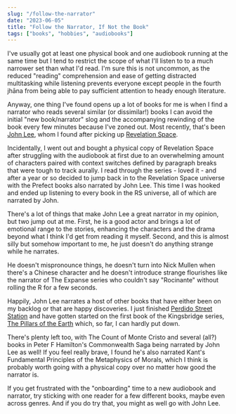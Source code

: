 ```yaml
---
slug: "/follow-the-narrator"
date: "2023-06-05"
title: "Follow the Narrator, If Not the Book"
tags: ["books", "hobbies", "audiobooks"]
---
```


I've usually got at least one physical book and one audiobook running at the same time but I tend to restrict the scope
of what I'll listen to to a much narrower set than what I'd read. I'm sure this is not uncommon, as the reduced
"reading" comprehension and ease of getting distracted multitasking while listening prevents everyone except people in
the fourth jhāna from being able to pay sufficient attention to heady enough literature.

Anyway, one thing I've found opens up a lot of books for me is when I find a narrator who reads several similar (or
dissimilar!) books I can avoid the initial "new book/narrator" slog and the accompanying rewinding of the book every few
minutes because I've zoned out. Most recently, that's been [John Lee](https://en.wikipedia.org/wiki/John_Rafter_Lee),
whom I found after picking up [Revelation Space](https://www.goodreads.com/en/book/show/89187).

Incidentally, I went out
and bought a physical copy of Revelation Space after struggling with the audiobook at first due to an overwhelming
amount of characters paired with context switches defined by paragraph breaks that were tough to track aurally. I read
through the series - loved it - and after a year or so decided to jump back in to the Revelation Space universe with
the Prefect books also narrated by John Lee. This time I was hooked and ended up listening to every book in the RS
universe, all of which are narrated by John.

There's a lot of things that make John Lee a great narrator in my opinion, but two jump out at me. First, he is a good actor
and brings a lot of emotional range to the stories, enhancing the characters and the drama beyond what I think I'd get
from reading it myself. Second, and this is almost silly but somehow important to me, he just doesn't do anything
strange while he narrates.

He doesn't mispronounce things, he doesn't turn into Nick Mullen when there's a Chinese
character and he doesn't introduce strange flourishes like the narrator of The Expanse series who couldn't say
"Rocinante" without rolling the R for a few seconds.

Happily, John Lee narrates a host of other books that have either been on my backlog or that are happy discoveries. I
just finished [Perdido Street Station](https://www.goodreads.com/book/show/68494.Perdido_Street_Station) and have gotten
started on the first book of the Kingsbridge series, [The Pillars of the
Earth](https://www.goodreads.com/book/show/5043.The_Pillars_of_the_Earth) which, so far, I can hardly put down. 

There's
plenty left too, with The Count of Monte Cristo and several (all?) books in Peter F Hamilton's Commonwealth Saga being
narrated by John Lee as well! If you feel really brave, I found he's also narrated Kant's Fundamental Principles of the
Metaphysics of Morals, which I think is probably worth going with a physical copy over no matter how good the narrator
is.

If you get frustrated with the "onboarding" time to a new audiobook and narrator, try sticking with one reader for a few
different books, maybe even across genres. And if you do try that, you might as well go with John Lee.



 

